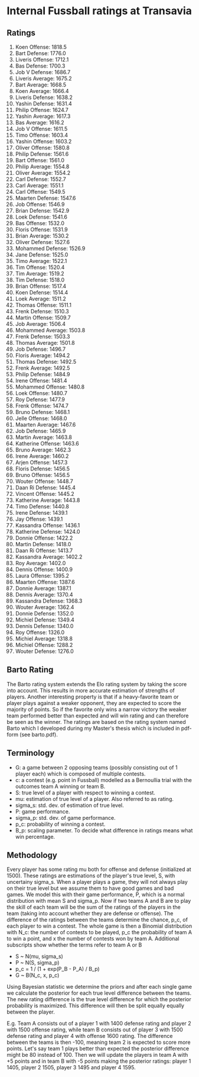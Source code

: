 # Internal Fussball ratings at Transavia
## Ratings
1. Koen Offense: 1818.5 
2. Bart Defense: 1776.0 
3. Liveris Offense: 1712.1 
4. Bas Defense: 1700.3 
5. Job V Defense: 1686.7 
6. Liveris Average: 1675.2 
7. Bart Average: 1668.5 
8. Koen Average: 1666.4 
9. Liveris Defense: 1638.2 
10. Yashin Defense: 1631.4 
11. Philip Offense: 1624.7 
12. Yashin Average: 1617.3 
13. Bas Average: 1616.2 
14. Job V Offense: 1611.5 
15. Timo Offense: 1603.4 
16. Yashin Offense: 1603.2 
17. Oliver Offense: 1580.8 
18. Philip  Defense: 1561.6 
19. Bart Offense: 1561.0 
20. Philip Average: 1554.8 
21. Oliver Average: 1554.2 
22. Carl Defense: 1552.7 
23. Carl Average: 1551.1 
24. Carl Offense: 1549.5 
25. Maarten Defense: 1547.6 
26. Job Offense: 1546.9 
27. Brian Defense: 1542.9 
28. Loek Defense: 1541.6 
29. Bas Offense: 1532.0 
30. Floris Offense: 1531.9 
31. Brian Average: 1530.2 
32. Oliver Defense: 1527.6 
33. Mohammed Defense: 1526.9 
34. Jane Defense: 1525.0 
35. Timo Average: 1522.1 
36. Tim Offense: 1520.4 
37. Tim Average: 1519.2 
38. Tim Defense: 1518.0 
39. Brian Offense: 1517.4 
40. Koen Defense: 1514.4 
41. Loek Average: 1511.2 
42. Thomas Offense: 1511.1 
43. Frenk Defense: 1510.3 
44. Martin Offense: 1509.7 
45. Job Average: 1506.4 
46. Mohammed Average: 1503.8 
47. Frenk  Defense: 1503.3 
48. Thomas Average: 1501.8 
49. Job  Defense: 1496.7 
50. Floris Average: 1494.2 
51. Thomas Defense: 1492.5 
52. Frenk Average: 1492.5 
53. Philip Defense: 1484.9 
54. Irene Offense: 1481.4 
55. Mohammed Offense: 1480.8 
56. Loek Offense: 1480.7 
57. Roy Defense: 1477.9 
58. Frenk Offense: 1474.7 
59. Bruno Defense: 1468.1 
60. Jelle Offense: 1468.0 
61. Maarten Average: 1467.6 
62. Job Defense: 1465.9 
63. Martin Average: 1463.8 
64. Katherine Offense: 1463.6 
65. Bruno Average: 1462.3 
66. Irene Average: 1460.2 
67. Arjen Offense: 1457.3 
68. Floris Defense: 1456.5 
69. Bruno Offense: 1456.5 
70. Wouter Offense: 1448.7 
71. Daan Ri Defense: 1445.4 
72. Vincent Offense: 1445.2 
73. Katherine Average: 1443.8 
74. Timo Defense: 1440.8 
75. Irene Defense: 1439.1 
76. Jay Offense: 1439.1 
77. Kassandra Offense: 1436.1 
78. Katherine Defense: 1424.0 
79. Donnie Offense: 1422.2 
80. Martin Defense: 1418.0 
81. Daan Ri Offense: 1413.7 
82. Kassandra Average: 1402.2 
83. Roy Average: 1402.0 
84. Dennis Offense: 1400.9 
85. Laura Offense: 1395.2 
86. Maarten Offense: 1387.6 
87. Donnie Average: 1387.1 
88. Dennis Average: 1370.4 
89. Kassandra Defense: 1368.3 
90. Wouter Average: 1362.4 
91. Donnie Defense: 1352.0 
92. Michiel Defense: 1349.4 
93. Dennis Defense: 1340.0 
94. Roy Offense: 1326.0 
95. Michiel Average: 1318.8 
96. Michiel Offense: 1288.2 
97. Wouter Defense: 1276.0 

## Barto Rating
The Barto rating system extends the Elo rating system by taking the score into account. This results in more accurate estimation of strengths of players. Another interesting property is that if a heavy-favorite team or player plays against a weaker opponent, they are expected to score the majority of points. So if the favorite only wins a narrow victory the weaker team performed better than expected and will win rating and can therefore be seen as the winner. The ratings are based on the rating system named Barto which I developed during my Master's thesis which is included in pdf-form (see barto.pdf).
## Terminology
- G: a game between 2 opposing teams (possibly consisting out of 1 player each) which is composed of multiple contests.
- c: a contest (e.g. point in Fussball) modelled as a Bernoullia trial with the outcomes team A winning or team B.
- S: true level of a player with respect to winning a contest.
- mu: estimation of true level of a player. Also referred to as rating.
- sigma_s: std. dev. of estimation of true level.
- P: game performance.
- sigma_p: std. dev. of game performance.
- p_c: probability of winning a contest.
- B_p: scaling parameter. To decide what difference in ratings means what win percentage.
## Methodology
Every player has some rating mu both for offense and defense (initialized at 1500). These ratings are estimations of the player's true level, S, with uncertainy sigma_s. When a player plays a game, they will not always play on their true level but we assume them to have good games and bad games. We model this with their game performance, P, which is a normal distribution with mean S and sigma_p. Now if two teams A and B are to play the skill of each team will be the sum of the ratings of the players in the team (taking into account whether they are defense or offense). The difference of the ratings between the teams determine the chance, p_c, of each player to win a contest. The whole game is then a Binomial distribution with N_c: the number of contests to be played, p_c the probability of team A to win a point, and x the number of contests won by team A. Additional subscripts show whether the terms refer to team A or B
- S ~ N(mu, sigma_s)
- P ~ N(S, sigma_p)
- p_c = 1 / (1 + exp(P_B - P_A) / B_p)
- G ~ B(N_c, x, p_c)

Using Bayesian statistic we determine the priors and after each single game we calculate the posterior for each true level difference between the teams. The new rating difference is the true level difference for which the posterior probability is maximized. This difference will then be split equally equally between the player. 

E.g. Team A consists out of a player 1 with 1400 defense rating and player 2 with 1500 offense rating, while team B consists out of player 3 with 1500 defense rating and player 4 with offense 1600 rating. The difference between the teams is then -100, meaning team 2 is expected to score more points. Let's say team 1 plays better than expected the posterior difference might be 80 instead of 100. Then we will update the players in team A with +5 points and in team B with -5 points making the posterior ratings: player 1 1405, player 2 1505, player 3 1495 and player 4 1595.